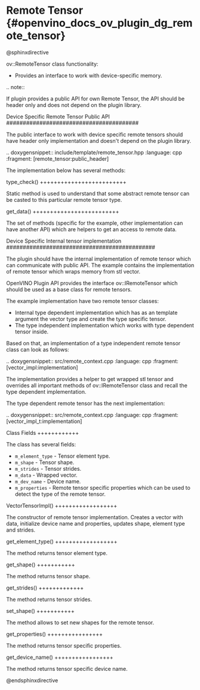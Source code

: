 # Remote Tensor {#openvino_docs_ov_plugin_dg_remote_tensor}

@sphinxdirective

ov::RemoteTensor class functionality:

* Provides an interface to work with device-specific memory.

.. note:: 

   If plugin provides a public API for own Remote Tensor, the API should be header only and does not depend on the plugin library.


Device Specific Remote Tensor Public API
########################################

The public interface to work with device specific remote tensors should have header only implementation and doesn't depend on the plugin library.

.. doxygensnippet:: include/template/remote_tensor.hpp
   :language: cpp
   :fragment: [remote_tensor:public_header]

The implementation below has several methods:

type_check()
+++++++++++++++++++++++++

Static method is used to understand that some abstract remote tensor can be casted to this particular remote tensor type.

get_data()
+++++++++++++++++++++++++

The set of methods (specific for the example, other implementation can have another API) which are helpers to get an access to remote data.

Device Specific Internal tensor implementation
#############################################

The plugin should have the internal implementation of remote tensor which can communicate with public API.
The example contains the implementation of remote tensor which wraps memory from stl vector.

OpenVINO Plugin API provides the interface ov::IRemoteTensor which should be used as a base class for remote tensors. 

The example implementation have two remote tensor classes:

* Internal type dependent implementation which has as an template argument the vector type and create the type specific tensor.
* The type independent implementation which works with type dependent tensor inside.

Based on that, an implementation of a type independent remote tensor class can look as follows:

.. doxygensnippet:: src/remote_context.cpp
   :language: cpp
   :fragment: [vector_impl:implementation]

The implementation provides a helper to get wrapped stl tensor and overrides all important methods of ov::IRemoteTensor class and recall the type dependent implementation.

The type dependent remote tensor has the next implementation:

.. doxygensnippet:: src/remote_context.cpp
   :language: cpp
   :fragment: [vector_impl_t:implementation]

Class Fields
++++++++++++

The class has several fields:

* ``m_element_type`` - Tensor element type.
* ``m_shape`` - Tensor shape.
* ``m_strides`` - Tensor strides.
* ``m_data`` - Wrapped vector.
* ``m_dev_name`` - Device name.
* ``m_properties`` - Remote tensor specific properties which can be used to detect the type of the remote tensor.

VectorTensorImpl()
++++++++++++++++++

The constructor of remote tensor implementation. Creates a vector with data, initialize device name and properties, updates shape, element type and strides.

get_element_type()
++++++++++++++++++

The method returns tensor element type.

get_shape()
+++++++++++

The method returns tensor shape.

get_strides()
+++++++++++++

The method returns tensor strides.

set_shape()
+++++++++++

The method allows to set new shapes for the remote tensor.

get_properties()
++++++++++++++++

The method returns tensor specific properties.

get_device_name()
+++++++++++++++++

The method returns tensor specific device name.


@endsphinxdirective

